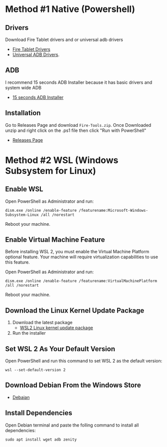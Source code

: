 # Method #1 Native (Powershell)
## Drivers
Download Fire Tablet drivers and or universal adb drivers 
- [Fire Tablet Drivers](https://developer.amazon.com/docs/fire-tablets/connecting-adb-to-device.html)
- [Universal ADB Drivers](https://adb.clockworkmod.com/).

## ADB
I recommend 15 seconds ADB Installer because it has basic drivers and system wide ADB
- [15 seconds ADB Installer](https://forum.xda-developers.com/attachment.php?attachmentid=4623157&d=1540039037)

## Installation
Go to Releases Page and download `Fire-Tools.zip`. Once Downloaded unzip and right click on the .ps1 file then click "Run with PowerShell"
- [Releases Page](https://github.com/mrhaydendp/Fire-Tools/releases)

# Method #2 WSL (Windows Subsystem for Linux)

## Enable WSL
Open PowerShell as Administrator and run:
```
dism.exe /online /enable-feature /featurename:Microsoft-Windows-Subsystem-Linux /all /norestart
```
Reboot your machine.

## Enable Virtual Machine Feature
Before installing WSL 2, you must enable the Virtual Machine Platform optional feature. Your machine will require virtualization capabilities to use this feature.

Open PowerShell as Administrator and run:
```
dism.exe /online /enable-feature /featurename:VirtualMachinePlatform /all /norestart
```
Reboot your machine.

## Download the Linux Kernel Update Package
1. Download the latest package
   - [WSL2 Linux kernel update package](https://wslstorestorage.blob.core.windows.net/wslblob/wsl_update_x64.msi)
2. Run the installer

## Set WSL 2 As Your Default Version
Open PowerShell and run this command to set WSL 2 as the default version:
```
wsl --set-default-version 2
```

## Download Debian From the Windows Store
- [Debaian](https://www.microsoft.com/store/apps/9MSVKQC78PK6)

## Install Dependencies
Open Debian terminal and paste the folling command to install all dependencies:
```
sudo apt install wget adb zenity
```
